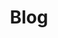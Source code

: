 ---
title: "Blog"
description: "Bring Movie Magic to Your Table - Steal techniques from cinema and adapt them to your tabletop game."
---